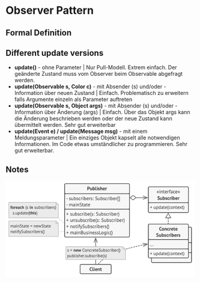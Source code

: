 # Observer Pattern
## Formal Definition 


## Different update versions
- **update()** - ohne Parameter | Nur Pull-Modell. Extrem einfach. Der geänderte Zustand muss vom Observer beim Observable abgefragt
werden. 
- **update(Observable s, Color c)** - mit Absender (s) und/oder - Information über neuen Zustand | Einfach. Problematisch zu erweitern falls Argumente einzeln als Parameter auftreten 
- **update(Observable s, Object args)** - mit Absender (s) und/oder - Information über Änderung (args) | Einfach. Über das Objekt args kann die Änderung beschrieben werden oder der neue Zustand kann
übermittelt werden. Sehr gut erweiterbar
- **update(Event e) / update(Message msg)** - mit einem Meldungsparameter | Ein einziges Objekt kapselt alle notwendigen Informationen. Im Code etwas umständlicher zu
programmieren. Sehr gut erweiterbar. 

## Notes 


<img src="img/observer_pattern.png" width="1000">
